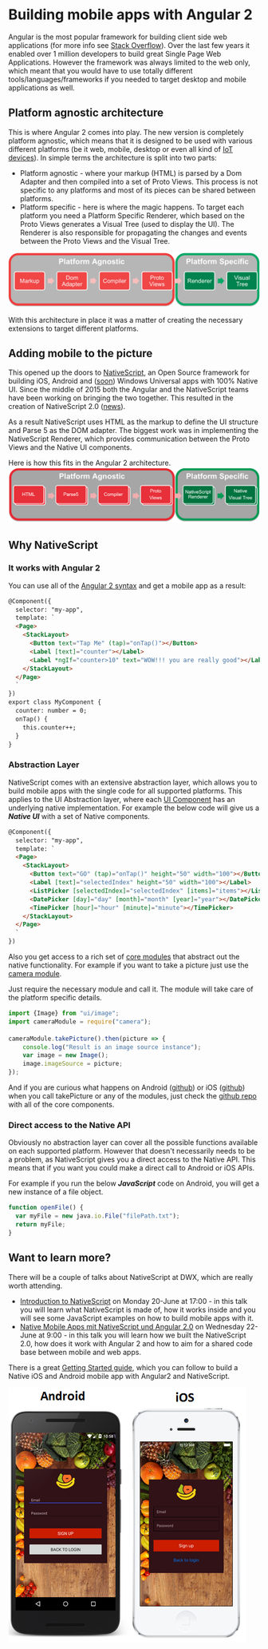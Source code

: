 # Building mobile apps with Angular 2 

Angular is the most popular framework for building client side web applications (for more info see [Stack Overflow](http://stackoverflow.com/research/developer-survey-2016#most-popular-technologies-per-occupation)).
Over the last few years it enabled over 1 million developers to build great Single Page Web Applications.
However the framework was always limited to the web only, which meant that you would have to use totally different tools/languages/frameworks if you needed to target desktop and mobile applications as well. 

## Platform agnostic architecture

This is where Angular 2 comes into play. The new version is completely platform agnostic, which means that it is designed to be used with various different platforms (be it web, mobile, desktop or even all kind of [IoT devices](https://medium.com/@urish/building-simon-with-angular2-iot-fceb78bb18e5)).
In simple terms the architecture is split into two parts:
- Platform agnostic - where your markup (HTML) is parsed by a Dom Adapter and then compiled into a set of Proto Views. This process is not specific to any platforms and most of its pieces can be shared between platforms.
- Platform specific - here is where the magic happens. To target each platform you need a Platform Specific Renderer, which based on the Proto Views generates a Visual Tree (used to display the UI). The Renderer is also responsible for propagating the changes and events between the Proto Views and the Visual Tree.

![Angular2 Platform Agnostic](./images/Angular2-platform-agnostic.png "Angular2 Platform Agnostic")

With this architecture in place it was a matter of creating the necessary extensions to target different platforms.  

## Adding mobile to the picture
This opened up the doors to [NativeScript](https://www.nativescript.org/), an Open Source framework for building iOS, Android and ([soon](https://www.nativescript.org/blog/details/nativescript-runtime-preview-for-windows-10)) Windows Universal apps with 100% Native UI.
Since the middle of 2015 both the Angular and the NativeScript teams have been working on bringing the two together. This resulted in the creation of NativeScript 2.0 ([news](http://sdtimes.com/nativescript-2-0-brings-mobile-strategy-options-angularjs-developers/)).

As a result NativeScript uses HTML as the markup to define the UI structure and Parse 5 as the DOM adapter. The biggest work was in implementing the NativeScript Renderer, which provides communication between the Proto Views and the Native UI components.

Here is how this fits in the Angular 2 architecture.
![Angular2 with NativeScript](./images/Angular2-with-NativeScript.png "Angular2 with NativeScript")

## Why NativeScript

### It works with Angular 2
You can use all of the [Angular 2 syntax](https://angular.io/docs/ts/latest/guide/template-syntax.html#) and get a mobile app as a result:
```HTML
@Component({
  selector: "my-app",
  template: `
  <Page>
    <StackLayout>
      <Button text="Tap Me" (tap)="onTap()"></Button>
      <Label [text]="counter"></Label>
      <Label *ngIf="counter>10" text="WOW!!! you are really good"></Label>
    </StackLayout>
  </Page>
  `
})
export class MyComponent {
  counter: number = 0;
  onTap() {
    this.counter++;
  }
}
```

### Abstraction Layer
NativeScript comes with an extensive abstraction layer, which allows you to build mobile apps with the single code for all supported platforms.
This applies to the UI Abstraction layer, where each [UI Component](http://docs.nativescript.org/ui/ui-views) has an underlying native implementation. For example the below code will give us a ***Native UI*** with a set of Native components.

```HTML
@Component({
  selector: "my-app",
  template: `
  <Page>
    <StackLayout>
      <Button text="GO" (tap)="onTap()" height="50" width="100"></Button>
      <Label [text]="selectedIndex" height="50" width="100"></Label>
      <ListPicker [selectedIndex]="selectedIndex" [items]="items"></ListPicker>
      <DatePicker [day]="day" [month]="month" [year]="year"></DatePicker>
      <TimePicker [hour]="hour" [minute]="minute"></TimePicker>
    </StackLayout>
  </Page>
  `
})
```

Also you get access to a rich set of [core modules](https://github.com/NativeScript/NativeScript/tree/master/tns-core-modules) that abstract out the native functionality. For example if you want to take a picture just use the [camera module](https://docs.nativescript.org/hardware/camera#using-the-camera-module-to-take-a-picture).

Just require the necessary module and call it. The module will take care of the platform specific details.

```JavaScript
import {Image} from "ui/image";
import cameraModule = require("camera");

cameraModule.takePicture().then(picture => {
    console.log("Result is an image source instance");
    var image = new Image();
    image.imageSource = picture;
});
```

And if you are curious what happens on Android ([github](https://github.com/NativeScript/NativeScript/blob/master/tns-core-modules/camera/camera.android.ts#L9-L111)) or iOS ([github](https://github.com/NativeScript/NativeScript/blob/master/tns-core-modules/camera/camera.ios.ts#L82-L126)) when you call takePicture or any of the modules, just check the [github repo](https://github.com/NativeScript/NativeScript/tree/master/tns-core-modules) with all of the core components.

### Direct access to the Native API
Obviously no abstraction layer can cover all the possible functions available on each supported platform. However that doesn't necessarily needs to be a problem, as NativeScript gives you a direct access to the Native API. This means that if you want you could make a direct call to Android or iOS APIs.

For example if you run the below ***JavaScript*** code on Android, you will get a new instance of a file object.

```JavaScript
function openFile() {
  var myFile = new java.io.File("filePath.txt");
  return myFile;
}
```

## Want to learn more?
There will be a couple of talks about NativeScript at DWX, which are really worth attending.
 * [Introduction to NativeScript](http://www.developer-week.de/Programm/Veranstaltung/(event)/20557) on Monday 20-June at 17:00 - in this talk you will learn what NativeScript is made of, how it works inside and you will see some JavaScript examples on how to build mobile apps with it.
 * [Native Mobile Apps mit NativeScript und Angular 2.0](http://www.developer-week.de/Programm/Veranstaltung/(event)/20683) on Wednesday 22-June at 9:00 - in this talk you will learn how we built the NativeScript 2.0, how does it work with Angular 2 and how to aim for a shared code base between mobile and web apps.

There is a great [Getting Started guide](http://docs.nativescript.org/angular/tutorial/ng-chapter-0), which you can follow to build a Native iOS and Android mobile app with Angular2 and NativeScript.

![Login Screen](./images/LoginScreen.png "Login Screen")
